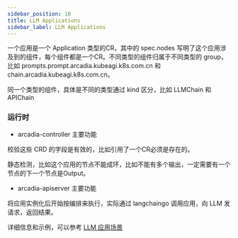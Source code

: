 ```yaml
---
sidebar_position: 10
title: LLM Applications
sidebar_label: LLM Applications
---
```


一个应用是一个 Application 类型的CR，其中的 spec.nodes 写明了这个应用涉及到的组件，每个组件都是一个CR。不同类型的组件归属于不同类型的 group，比如 prompts.prompt.arcadia.kubeagi.k8s.com.cn 和 chain.arcadia.kubeagi.k8s.com.cn。

同一个类型的组件，具体是不同的类型通过 kind 区分，比如 LLMChain 和APIChain

### 运行时

* arcadia-controller 主要功能

校验这些 CRD 的字段是有效的，比如引用了一个CR必须是存在的。

静态检测，比如这个应用的节点不能成环，比如不能有多个输出，一定需要有一个节点的下一个节点是Output。

* arcadia-apiserver 主要功能

将应用实例化后开始按编排来执行，实际通过 langchaingo 调用应用，向 LLM 发请求，返回结果。

详细信息和示例，可以参考 [LLM 应用场景](../Scenarios/llm-app-workflow-llmchain.md)
